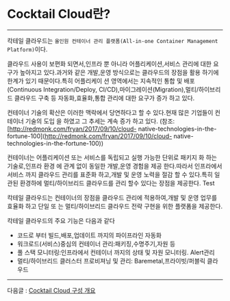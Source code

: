 # Cocktail Cloud란?

---

칵테일 클라우드는 `올인원 컨테이너 관리 플랫폼(All-in-one Container Management Platform)`이다.

클라우드 사용이 보편화 되면서,인프라 뿐 아니라 어플리케이션,서비스 관리에 대한 요구가 높아지고 있다.과거와 같은 개발,운영 방식으로는 클라우드의 장점을 활용 하기에 한계가 있기 때문이다.특히 어플리케이 션 영역에서는 지속적인 통합 및 배포\(Continuous Integration/Deploy, CI/CD\),마이그레이션\(Migration\),멀티/하이브리드 클라우드 구축 등 자동화,효율화,통합 관리에 대한 요구가 증가 하고 있다.

컨테이너 기술의 확산은 이러한 맥락에서 당연하다고 할 수 있다.현재 많은 기업들이 컨테이너 기술의 도입 을 하였고 그 추세는 계속 증가 하고 있다. \(참조: [http://redmonk.com/fryan/2017/09/10/cloud- native-technologies-in-the-fortune-100](http://redmonk.com/fryan/2017/09/10/cloud- native-technologies-in-the-fortune-100)\)

컨테이너는 어플리케이션 또는 서비스를 독립되고 실행 가능한 단위로 패키지 화 하는 기술로,인프라 환경 에 관계 없이 동일한 개발,운영 경험을 제공 한다.따라서 인프라에서 서비스 까지 클라우드 관리를 표준화 하고,개발 및 운영 노력을 절감 할 수 있다.특히 일관된 환경하에 멀티/하이브리드 클라우드를 관리 할수 있다는 장점을 제공한다. Test

칵테일 클라우드는 컨테이너의 장점을 클라우드 관리에 적용하여,개발 및 운영 업무를 효율화 하고 단일 또 는 멀티/하이브리드 클라우드 전략 구현을 위한 플랫폼을 제공한다.

칵테일 클라우드의 주요 기능은 다음과 같다

* 코드로 부터 빌드,배포,업데이트 까지의 파이프라인 자동화
* 워크로드\(서비스\)중심의 컨테이너 관리:패키징,수명주기,자원 등
* 풀 스택 모니터링:인프라에서 컨테이너 까지의 상태 및 자원 모니터링. Alert관리
* 멀티/하이브리드 클러스터 프로비져닝 및 관리: Baremetal,프라이빗/퍼블릭 클라우드

---

다음글 : [Cocktail Cloud 구성 개요](/cocktail-cloud-ad6c-c131-ac1c-c694.md)

